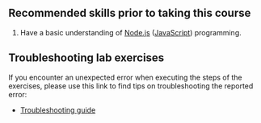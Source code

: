 ## Recommended skills prior to taking this course

1. Have a basic understanding of [Node.js](https://nodejs.org/) ([JavaScript](https://nodejs.org/about/)) programming.

## Troubleshooting lab exercises

If you encounter an unexpected error when executing the steps of the exercises, please use this link to find tips on troubleshooting the reported error:

- [Troubleshooting guide](TROUBLESHOOTING.md)

